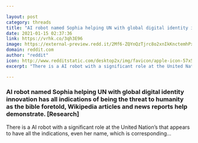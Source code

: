 ```yaml
---

layout: post
category: threads
title: "AI robot named Sophia helping UN with global digital identity innovation has all indications of being the threat to humanity as the bible foretold, Wikipedia articles and news reports help demonstrate. [Research]"
date: 2021-01-15 02:37:36
link: https://vrhk.co/3qh3E96
image: https://external-preview.redd.it/2Mf6-ZQYnQzTjrc8o2xnIkKnctemhPxCJBsq9tjSx8E.jpg?width=528&height=276.439790576&auto=webp&crop=528:276.439790576,smart&s=eaf99428dced54fea91f427f03a128b7b8f8a71d
domain: reddit.com
author: "reddit"
icon: http://www.redditstatic.com/desktop2x/img/favicon/apple-icon-57x57.png
excerpt: "There is a AI robot with a significant role at the United Nation’s that appears to have all the indications, even her name, which is corresponding..."

---
```


### AI robot named Sophia helping UN with global digital identity innovation has all indications of being the threat to humanity as the bible foretold, Wikipedia articles and news reports help demonstrate. [Research]

There is a AI robot with a significant role at the United Nation’s that appears to have all the indications, even her name, which is corresponding...